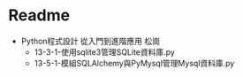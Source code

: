 # Readme
* Python程式設計 從入門到進階應用 松崗
  * 13-3-1-使用sqlite3管理SQLite資料庫.py
  * 13-5-1-模組SQLAlchemy與PyMysql管理Mysql資料庫.py
